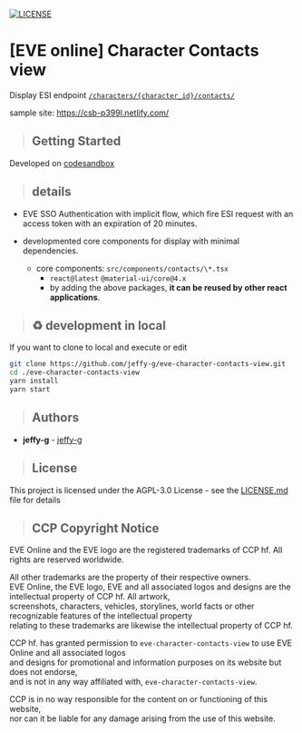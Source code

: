 [![LICENSE](https://img.shields.io/badge/Lisence-AGPLv3-blue.svg)](http://www.gnu.org/licenses/agpl-3.0.en.html)

# [EVE online] Character Contacts view

Display ESI endpoint [`/characters/{character_id}/contacts/`](https://esi.evetech.net/ui/#/Contacts/get_characters_character_id_contacts)

sample site: https://csb-p399l.netlify.com/

> ## Getting Started

Developed on [codesandbox](https://codesandbox.io/s/eve-character-contacts-view-p399l)

> ## details

-   EVE SSO Authentication with implicit flow, which fire ESI request with an access token with an expiration of 20 minutes.

-   developmented core components for display with minimal dependencies.
    -   core components: `src/components/contacts/\*.tsx`
        -   `react@latest` `@material-ui/core@4.x`
        *   by adding the above packages, **it can be reused by other react applications**.

> ## ♻️ development in local

If you want to clone to local and execute or edit

```sh
git clone https://github.com/jeffy-g/eve-character-contacts-view.git
cd ./eve-character-contacts-view
yarn install
yarn start
```

> ## Authors

-   **jeffy-g** - [jeffy-g](https://github.com/jeffy-g)

> ## License

This project is licensed under the AGPL-3.0 License - see the [LICENSE.md](LICENSE.md) file for details

> ## CCP Copyright Notice

EVE Online and the EVE logo are the registered trademarks of CCP hf. All rights are reserved worldwide.

All other trademarks are the property of their respective owners.  
EVE Online, the EVE logo, EVE and all associated logos and designs are the intellectual property of CCP hf. All artwork,  
screenshots, characters, vehicles, storylines, world facts or other recognizable features of the intellectual property  
relating to these trademarks are likewise the intellectual property of CCP hf.

CCP hf. has granted permission to `eve-character-contacts-view` to use EVE Online and all associated logos  
and designs for promotional and information purposes on its website but does not endorse,  
and is not in any way affiliated with, `eve-character-contacts-view`.

CCP is in no way responsible for the content on or functioning of this website,  
nor can it be liable for any damage arising from the use of this website.
